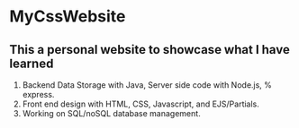 # MyCssWebsite

## This a personal website to showcase what I have learned

1. Backend Data Storage with Java, Server side code with Node.js, % express.
2. Front end design with HTML, CSS, Javascript, and EJS/Partials.
3. Working on SQL/noSQL database management.